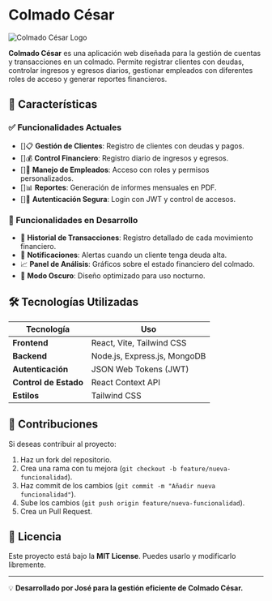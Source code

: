 # Colmado César

![Colmado César Logo](ruta-del-logo.png)

**Colmado César** es una aplicación web diseñada para la gestión de cuentas y transacciones en un colmado. Permite registrar clientes con deudas, controlar ingresos y egresos diarios, gestionar empleados con diferentes roles de acceso y generar reportes financieros.

## 🚀 Características

### ✅ Funcionalidades Actuales
- []📋 **Gestión de Clientes**: Registro de clientes con deudas y pagos.
- []💰 **Control Financiero**: Registro diario de ingresos y egresos.
- []👥 **Manejo de Empleados**: Acceso con roles y permisos personalizados.
- []📊 **Reportes**: Generación de informes mensuales en PDF.
- []🔐 **Autenticación Segura**: Login con JWT y control de accesos.

### 🔄 Funcionalidades en Desarrollo
- 📅 **Historial de Transacciones**: Registro detallado de cada movimiento financiero.
- 📢 **Notificaciones**: Alertas cuando un cliente tenga deuda alta.
- 📈 **Panel de Análisis**: Gráficos sobre el estado financiero del colmado.
- 🌙 **Modo Oscuro**: Diseño optimizado para uso nocturno.

## 🛠️ Tecnologías Utilizadas

| Tecnología  | Uso |
|-------------|----------------------------------------|
| **Frontend**  | React, Vite, Tailwind CSS |
| **Backend**  | Node.js, Express.js, MongoDB |
| **Autenticación**  | JSON Web Tokens (JWT) |
| **Control de Estado**  | React Context API |
| **Estilos**  | Tailwind CSS |


## 🤝 Contribuciones
Si deseas contribuir al proyecto:
1. Haz un fork del repositorio.
2. Crea una rama con tu mejora (`git checkout -b feature/nueva-funcionalidad`).
3. Haz commit de los cambios (`git commit -m "Añadir nueva funcionalidad"`).
4. Sube los cambios (`git push origin feature/nueva-funcionalidad`).
5. Crea un Pull Request.

## 📜 Licencia
Este proyecto está bajo la **MIT License**. Puedes usarlo y modificarlo libremente.

---
💡 **Desarrollado por José para la gestión eficiente de Colmado César.**

